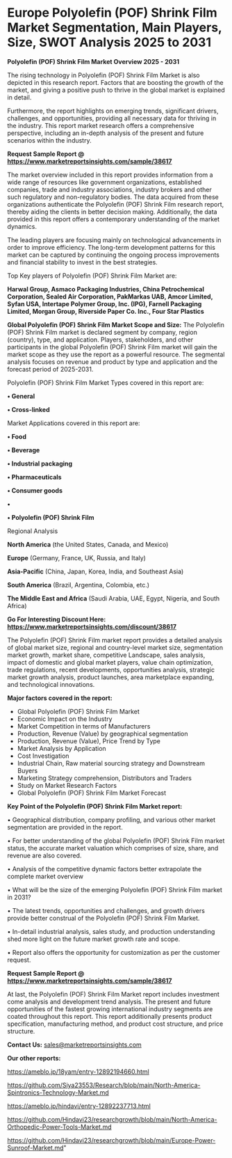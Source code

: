 # Europe Polyolefin (POF) Shrink Film Market Segmentation, Main Players, Size, SWOT Analysis 2025 to 2031

<Strong> Polyolefin (POF) Shrink Film Market Overview 2025 - 2031</strong>

The rising technology in Polyolefin (POF) Shrink Film Market is also depicted in this research report. Factors that are boosting the growth of the market, and giving a positive push to thrive in the global market is explained in detail.

Furthermore, the report highlights on emerging trends, significant drivers, challenges, and opportunities, providing all necessary data for thriving in the industry. This report market research offers a comprehensive perspective, including an in-depth analysis of the present and future scenarios within the industry.

<strong>Request Sample Report @ <a href=https://www.marketreportsinsights.com/sample/38617>https://www.marketreportsinsights.com/sample/38617</a></strong>

The market overview included in this report provides information from a wide range of resources like government organizations, established companies, trade and industry associations, industry brokers and other such regulatory and non-regulatory bodies. The data acquired from these organizations authenticate the Polyolefin (POF) Shrink Film research report, thereby aiding the clients in better decision making. Additionally, the data provided in this report offers a contemporary understanding of the market dynamics.

The leading players are focusing mainly on technological advancements in order to improve efficiency. The long-term development patterns for this market can be captured by continuing the ongoing process improvements and financial stability to invest in the best strategies.

Top Key players of Polyolefin (POF) Shrink Film Market are:

<strong>Harwal Group, Asmaco Packaging Industries, China Petrochemical Corporation, Sealed Air Corporation, PakMarkas UAB, Amcor Limited, Syfan USA, Intertape Polymer Group, Inc. (IPG), Farnell Packaging Limited, Morgan Group, Riverside Paper Co. Inc., Four Star Plastics</strong>

<strong><b>Global Polyolefin (POF) Shrink Film Market Scope and Size:</b></strong>
The Polyolefin (POF) Shrink Film market is declared segment by company, region (country), type, and application. Players, stakeholders, and other participants in the global Polyolefin (POF) Shrink Film market will gain the market scope as they use the report as a powerful resource. The segmental analysis focuses on revenue and product by type and application and the forecast period of 2025-2031.

Polyolefin (POF) Shrink Film Market Types covered in this report are:

<strong>•  General

•  Cross-linked</strong>

Market Applications covered in this report are:

<strong>•  Food

•  Beverage

•  Industrial packaging

•  Pharmaceuticals

•  Consumer goods

•  

•  Polyolefin (POF) Shrink Film</strong> 

Regional Analysis

<strong>North America</strong> (the United States, Canada, and Mexico)

<strong>Europe</strong> (Germany, France, UK, Russia, and Italy)

<strong>Asia-Pacific</strong> (China, Japan, Korea, India, and Southeast Asia)

<strong>South America</strong> (Brazil, Argentina, Colombia, etc.)

<strong>The Middle East and Africa</strong> (Saudi Arabia, UAE, Egypt, Nigeria, and South Africa)

<strong>Go For Interesting Discount Here: <a href=https://www.marketreportsinsights.com/discount/38617>https://www.marketreportsinsights.com/discount/38617</a></strong>

The Polyolefin (POF) Shrink Film market report provides a detailed analysis of global market size, regional and country-level market size, segmentation market growth, market share, competitive Landscape, sales analysis, impact of domestic and global market players, value chain optimization, trade regulations, recent developments, opportunities analysis, strategic market growth analysis, product launches, area marketplace expanding, and technological innovations.

<strong><b>Major factors covered in the report:</b></strong>
<ul>
  <li>Global Polyolefin (POF) Shrink Film Market </li>
  <li>Economic Impact on the Industry</li>
  <li>Market Competition in terms of Manufacturers</li>
  <li>Production, Revenue (Value) by geographical segmentation</li>
  <li>Production, Revenue (Value), Price Trend by Type</li>
  <li>Market Analysis by Application</li>
  <li>Cost Investigation</li>
  <li>Industrial Chain, Raw material sourcing strategy and Downstream Buyers</li>
  <li>Marketing Strategy comprehension, Distributors and Traders</li>
  <li>Study on Market Research Factors</li>
  <li>Global Polyolefin (POF) Shrink Film Market Forecast</li>
</ul>

<strong><b>Key Point of the Polyolefin (POF) Shrink Film Market report:</b></strong>

• Geographical distribution, company profiling, and various other market segmentation are provided in the report.

• For better understanding of the global Polyolefin (POF) Shrink Film market status, the accurate market valuation which comprises of size, share, and revenue are also covered.

• Analysis of the competitive dynamic factors better extrapolate the complete market overview

• What will be the size of the emerging Polyolefin (POF) Shrink Film market in 2031?

• The latest trends, opportunities and challenges, and growth drivers provide better construal of the Polyolefin (POF) Shrink Film Market.

• In-detail industrial analysis, sales study, and production understanding shed more light on the future market growth rate and scope.

• Report also offers the opportunity for customization as per the customer request.

<strong>Request Sample Report @ <a href=https://www.marketreportsinsights.com/sample/38617>https://www.marketreportsinsights.com/sample/38617</a></strong>

At last, the Polyolefin (POF) Shrink Film Market report includes investment come analysis and development trend analysis. The present and future opportunities of the fastest growing international industry segments are coated throughout this report. This report additionally presents product specification, manufacturing method, and product cost structure, and price structure.

<strong>Contact Us:</strong>
sales@marketreportsinsights.com

<strong>Our other reports:</strong>

<a href=https://ameblo.jp/18yam/entry-12892194660.html>https://ameblo.jp/18yam/entry-12892194660.html</a>

<a href=https://github.com/Siya23553/Research/blob/main/North-America-Spintronics-Technology-Market.md>https://github.com/Siya23553/Research/blob/main/North-America-Spintronics-Technology-Market.md</a>

<a href=https://ameblo.jp/hindavi/entry-12892237713.html>https://ameblo.jp/hindavi/entry-12892237713.html</a>

<a href=https://github.com/Hindavi23/researchgrowth/blob/main/North-America-Orthopedic-Power-Tools-Market.md>https://github.com/Hindavi23/researchgrowth/blob/main/North-America-Orthopedic-Power-Tools-Market.md</a>

<a href=https://github.com/Hindavi23/researchgrowth/blob/main/Europe-Power-Sunroof-Market.md>https://github.com/Hindavi23/researchgrowth/blob/main/Europe-Power-Sunroof-Market.md</a>"
